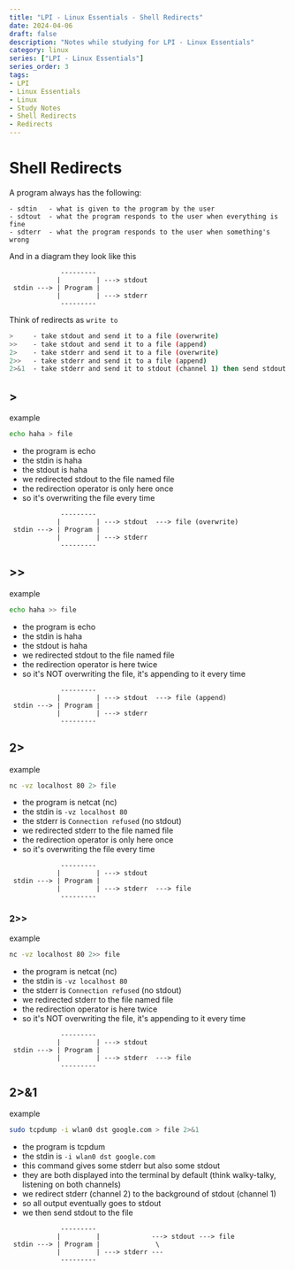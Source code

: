 ```yaml
---
title: "LPI - Linux Essentials - Shell Redirects"
date: 2024-04-06
draft: false
description: "Notes while studying for LPI - Linux Essentials"
category: linux
series: ["LPI - Linux Essentials"]
series_order: 3
tags:
- LPI
- Linux Essentials
- Linux
- Study Notes
- Shell Redirects
- Redirects
---
```


# Shell Redirects

A program always has the following:
```
- sdtin   - what is given to the program by the user
- sdtout  - what the program responds to the user when everything is fine
- sdterr  - what the program responds to the user when something's wrong
```

And in a diagram they look like this
```
             ---------
            |         | ---> stdout
 stdin ---> | Program | 
            |         | ---> stderr
             ---------
```

Think of redirects as `write to`
```bash
>     - take stdout and send it to a file (overwrite)
>>    - take stdout and send it to a file (append)
2>    - take stderr and send it to a file (overwrite)
2>>   - take stderr and send it to a file (append)
2>&1  - take stderr and send it to stdout (channel 1) then send stdout to a file
```

## >

example
```bash
echo haha > file
```

- the program is echo
- the stdin is haha
- the stdout is haha
- we redirected stdout to the file named file
- the redirection operator is only here once
- so it's overwriting the file every time
```
             ---------
            |         | ---> stdout  ---> file (overwrite)
 stdin ---> | Program | 
            |         | ---> stderr
             ---------
```

## >>

example
```bash
echo haha >> file
```

- the program is echo
- the stdin is haha
- the stdout is haha
- we redirected stdout to the file named file
- the redirection operator is here twice
- so it's NOT overwriting the file, it's appending to it every time
```
             ---------
            |         | ---> stdout  ---> file (append)
 stdin ---> | Program | 
            |         | ---> stderr
             ---------
```

## 2>

example
```bash
nc -vz localhost 80 2> file
```

- the program is netcat (nc)
- the stdin is `-vz localhost 80`
- the stderr is `Connection refused` (no stdout)
- we redirected stderr to the file named file
- the redirection operator is only here once
- so it's overwriting the file every time
```
             ---------
            |         | ---> stdout
 stdin ---> | Program | 
            |         | ---> stderr  ---> file
             ---------
```

### 2>>

example
```bash
nc -vz localhost 80 2>> file
```

- the program is netcat (nc)
- the stdin is `-vz localhost 80`
- the stderr is `Connection refused` (no stdout)
- we redirected stderr to the file named file
- the redirection operator is here twice
- so it's NOT overwriting the file, it's appending to it every time
```
             ---------
            |         | ---> stdout
 stdin ---> | Program | 
            |         | ---> stderr  ---> file
             ---------
```

## 2>&1

example
```bash
sudo tcpdump -i wlan0 dst google.com > file 2>&1

```

- the program is tcpdum
- the stdin is `-i wlan0 dst google.com`
- this command gives some stderr but also some stdout
- they are both displayed into the terminal by default (think walky-talky, listening on both channels)
- we redirect stderr (channel 2) to the background of stdout (channel 1)
- so all output eventually goes to stdout
- we then send stdout to the file
```
             ---------
            |         |             ---> stdout ---> file
 stdin ---> | Program |              \ 
            |         | ---> stderr --- 
             ---------
```
